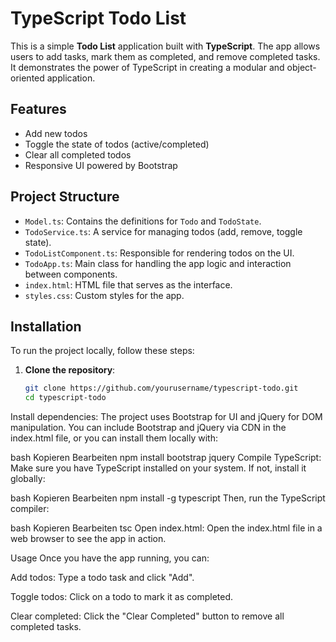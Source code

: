 # TypeScript Todo List

This is a simple **Todo List** application built with **TypeScript**. The app allows users to add tasks, mark them as completed, and remove completed tasks. It demonstrates the power of TypeScript in creating a modular and object-oriented application.

## Features

- Add new todos
- Toggle the state of todos (active/completed)
- Clear all completed todos
- Responsive UI powered by Bootstrap

## Project Structure

- `Model.ts`: Contains the definitions for `Todo` and `TodoState`.
- `TodoService.ts`: A service for managing todos (add, remove, toggle state).
- `TodoListComponent.ts`: Responsible for rendering todos on the UI.
- `TodoApp.ts`: Main class for handling the app logic and interaction between components.
- `index.html`: HTML file that serves as the interface.
- `styles.css`: Custom styles for the app.

## Installation

To run the project locally, follow these steps:

1. **Clone the repository**:
   ```bash
   git clone https://github.com/yourusername/typescript-todo.git
   cd typescript-todo
Install dependencies: The project uses Bootstrap for UI and jQuery for DOM manipulation. You can include Bootstrap and jQuery via CDN in the index.html file, or you can install them locally with:

bash
Kopieren
Bearbeiten
npm install bootstrap jquery
Compile TypeScript: Make sure you have TypeScript installed on your system. If not, install it globally:

bash
Kopieren
Bearbeiten
npm install -g typescript
Then, run the TypeScript compiler:

bash
Kopieren
Bearbeiten
tsc
Open index.html: Open the index.html file in a web browser to see the app in action.

Usage
Once you have the app running, you can:

Add todos: Type a todo task and click "Add".

Toggle todos: Click on a todo to mark it as completed.

Clear completed: Click the "Clear Completed" button to remove all completed tasks.

